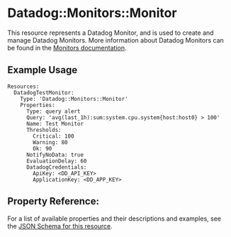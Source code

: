 # Datadog::Monitors::Monitor

This resource represents a Datadog Monitor, and is used to create and manage Datadog Monitors. More information about Datadog Monitors can be found in the [Monitors documentation](https://docs.datadoghq.com/monitors/monitor_types/#pagetitle).

## Example Usage

```
Resources:
  DatadogTestMonitor:
    Type: 'Datadog::Monitors::Monitor'
    Properties:
      Type: query alert
      Query: 'avg(last_1h):sum:system.cpu.system{host:host0} > 100'
      Name: Test Monitor
      Thresholds:
        Critical: 100
        Warning: 80
        Ok: 90
      NotifyNoData: true
      EvaluationDelay: 60
      DatadogCredentials:
        ApiKey: <DD_API_KEY>
        ApplicationKey: <DD_APP_KEY>
```

## Property Reference:

For a list of available properties and their descriptions and examples, see the [JSON Schema for this resource](https://github.com/DataDog/datadog-cloudformation-resources/blob/master/datadog-monitors-monitor-handler/datadog-monitors-monitor.json).
